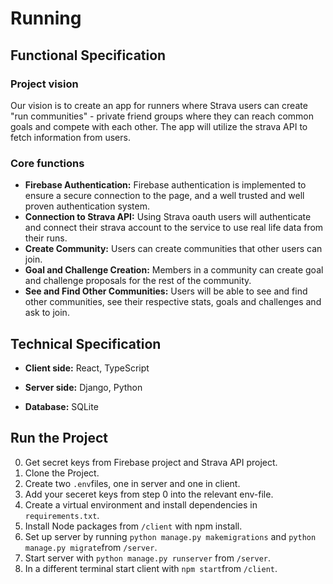 # Running

## Functional Specification

### Project vision

Our vision is to create an app for runners where Strava users can create "run communities" - private friend groups where they can reach common goals and compete with each other. The app will utilize the strava API to fetch information from users.

### Core functions

-   **Firebase Authentication:** Firebase authentication is implemented to ensure a secure connection to the page, and a well trusted and well proven authentication system.
-   **Connection to Strava API:** Using Strava oauth users will authenticate and connect their strava account to the service to use real life data from their runs.
-   **Create Community:** Users can create communities that other users can join.
-   **Goal and Challenge Creation:** Members in a community can create goal and challenge proposals for the rest of the community.
-   **See and Find Other Communities:** Users will be able to see and find other communities, see their respective stats, goals and challenges and ask to join.

## Technical Specification

-   **Client side:** React, TypeScript
    
-   **Server side:** Django, Python
    
-   **Database:** SQLite

## Run the Project
0. Get secret keys from Firebase project and Strava API project.
1. Clone the Project.
2. Create two ```.env```files, one in server and one in client.
3. Add your seceret keys from step 0 into the relevant env-file.
2. Create a virtual environment and install dependencies in ```requirements.txt```.
3. Install Node packages from ```/client``` with npm install.
4. Set up server by running ```python manage.py makemigrations``` and ```python manage.py migrate```from ```/server```.
5. Start server with ```python manage.py runserver``` from ```/server```.
6. In a different terminal start client with ```npm start```from ```/client```.
